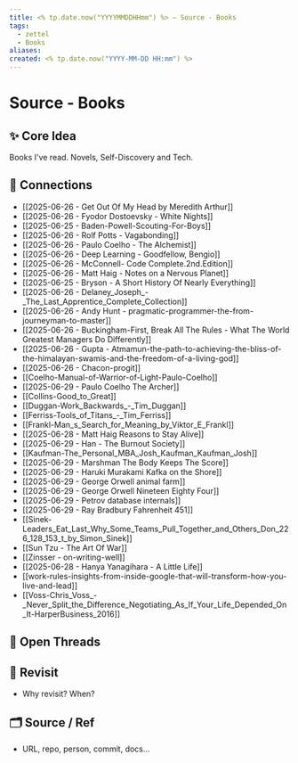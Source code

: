 ```yaml
---
title: <% tp.date.now("YYYYMMDDHHmm") %> – Source - Books
tags:
  - zettel
  - Books
aliases: 
created: <% tp.date.now("YYYY-MM-DD HH:mm") %>
---
```

# Source - Books

## ✨ Core Idea  
Books I've read. Novels, Self-Discovery and Tech.

## 🔗 Connections  
- [[2025-06-26 - Get Out Of My Head by Meredith Arthur]] 
- [[2025-06-26 - Fyodor Dostoevsky - White Nights]]
- [[2025-06-25 - Baden-Powell-Scouting-For-Boys]]
- [[2025-06-26 - Rolf Potts - Vagabonding]]
- [[2025-06-26 - Paulo Coelho - The Alchemist]]
- [[2025-06-26 - Deep Learning - Goodfellow, Bengio]]
- [[2025-06-26 - McConnell- Code Complete.2nd.Edition]]
- [[2025-06-26 - Matt Haig - Notes on a Nervous Planet]]
- [[2025-06-25 - Bryson - A Short History Of Nearly Everything]]
- [[2025-06-26 - Delaney_Joseph_-_The_Last_Apprentice_Complete_Collection]]
- [[2025-06-26 - Andy Hunt - pragmatic-programmer-the-from-journeyman-to-master]]
- [[2025-06-26 - Buckingham-First, Break All The Rules - What The World Greatest Managers Do Differently]]
- [[2025-06-26 - Gupta - Atmamun-the-path-to-achieving-the-bliss-of-the-himalayan-swamis-and-the-freedom-of-a-living-god]]
- [[2025-06-26 - Chacon-progit]]
- [[Coelho-Manual-of-Warrior-of-Light-Paulo-Coelho]]
- [[2025-06-29 - Paulo Coelho The Archer]]
- [[Collins-Good_to_Great]]
- [[Duggan-Work_Backwards_-_Tim_Duggan]]
- [[Ferriss-Tools_of_Titans_-_Tim_Ferriss]]
- [[Frankl-Man_s_Search_for_Meaning_by_Viktor_E_Frankl]]
- [[2025-06-28 - Matt Haig Reasons to Stay Alive]]
- [[2025-06-29 - Han - The Burnout Society]]
- [[Kaufman-The_Personal_MBA_Josh_Kaufman_Kaufman_Josh]]
- [[2025-06-29 - Marshman The Body Keeps The Score]]
- [[2025-06-29 - Haruki Murakami Kafka on the Shore]]
- [[2025-06-29 - George Orwell animal farm]]
- [[2025-06-29 - George Orwell Nineteen Eighty Four]]
- [[2025-06-29 - Petrov database internals]]
- [[2025-06-29 - Ray Bradbury Fahrenheit 451]]
- [[Sinek-Leaders_Eat_Last_Why_Some_Teams_Pull_Together_and_Others_Don_226_128_153_t_by_Simon_Sinek]]
- [[Sun Tzu - The Art Of War]]
- [[Zinsser - on-writing-well]]
- [[2025-06-28 - Hanya Yanagihara - A Little Life]]
- [[work-rules-insights-from-inside-google-that-will-transform-how-you-live-and-lead]]
- [[Voss-Chris_Voss_-_Never_Split_the_Difference_Negotiating_As_If_Your_Life_Depended_On_It-HarperBusiness_2016]]

## 🚩 Open Threads  


## 🔄 Revisit  
- Why revisit? When?

## 🗂 Source / Ref  
- URL, repo, person, commit, docs…